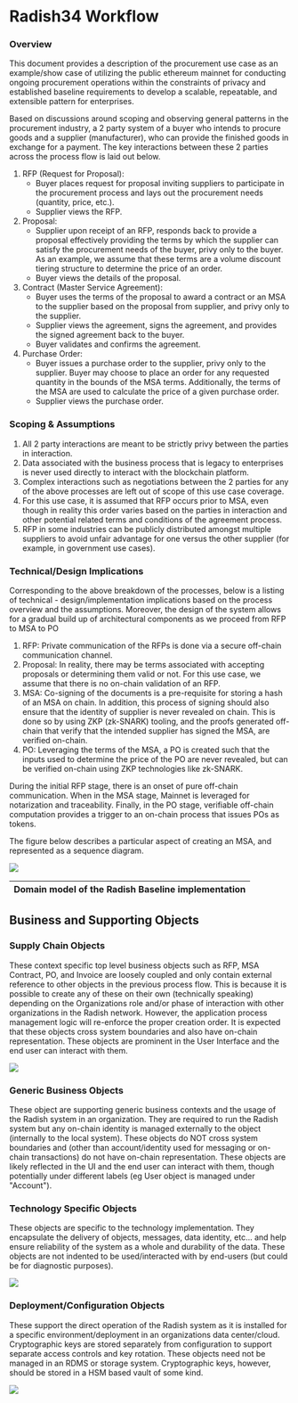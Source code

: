 # Radish34 Workflow

### Overview

This document provides a description of the procurement use case as an example/show case of utilizing the public ethereum mainnet for conducting ongoing procurement operations within the constraints of privacy and established baseline requirements to develop a scalable, repeatable, and extensible pattern for enterprises.

Based on discussions around scoping and observing general patterns in the procurement industry, a 2 party system of a buyer who intends to procure goods and a supplier \(manufacturer\), who can provide the finished goods in exchange for a payment. The key interactions between these 2 parties across the process flow is laid out below.

1. RFP \(Request for Proposal\):
   * Buyer places request for proposal inviting suppliers to participate in the procurement process and lays out the procurement needs \(quantity, price, etc.\).
   * Supplier views the RFP.
2. Proposal:
   * Supplier upon receipt of an RFP, responds back to provide a proposal effectively providing the terms by which the supplier can satisfy the procurement needs of the buyer, privy only to the buyer. As an example, we assume that these terms are a volume discount tiering structure to determine the price of an order.
   * Buyer views the details of the proposal.
3. Contract \(Master Service Agreement\):
   * Buyer uses the terms of the proposal to award a contract or an MSA to the supplier based on the proposal from supplier, and privy only to the supplier.
   * Supplier views the agreement, signs the agreement, and provides the signed agreement back to the buyer.
   * Buyer validates and confirms the agreement.
4. Purchase Order:
   * Buyer issues a purchase order to the supplier, privy only to the supplier. Buyer may choose to place an order for any requested quantity in the bounds of the MSA terms. Additionally, the terms of the MSA are used to calculate the price of a given purchase order.
   * Supplier views the purchase order.

### Scoping & Assumptions

1. All 2 party interactions are meant to be strictly privy between the parties in interaction.
2. Data associated with the business process that is legacy to enterprises is never used directly to interact with the blockchain platform.
3. Complex interactions such as negotiations between the 2 parties for any of the above processes are left out of scope of this use case coverage.
4. For this use case, it is assumed that RFP occurs prior to MSA, even though in reality this order varies based on the parties in interaction and other potential related terms and conditions of the agreement process.
5. RFP in some industries can be publicly distributed amongst multiple suppliers to avoid unfair advantage for one versus the other supplier \(for example, in government use cases\).

### Technical/Design Implications

Corresponding to the above breakdown of the processes, below is a listing of technical - design/implementation implications based on the process overview and the assumptions. Moreover, the design of the system allows for a gradual build up of architectural components as we proceed from RFP to MSA to PO

1. RFP: Private communication of the RFPs is done via a secure off-chain communication channel.
2. Proposal: In reality, there may be terms associated with accepting proposals or determining them valid or not. For this use case, we assume that there is no on-chain validation of an RFP.
3. MSA: Co-signing of the documents is a pre-requisite for storing a hash of an MSA on chain. In addition, this process of signing should also ensure that the identity of supplier is never revealed on chain. This is done so by using ZKP \(zk-SNARK\) tooling, and the proofs generated off-chain that verify that the intended supplier has signed the MSA, are verified on-chain.
4. PO: Leveraging the terms of the MSA, a PO is created such that the inputs used to determine the price of the PO are never revealed, but can be verified on-chain using ZKP technologies like zk-SNARK.

During the initial RFP stage, there is an onset of pure off-chain communication. When in the MSA stage, Mainnet is leveraged for notarization and traceability. Finally, in the PO stage, verifiable off-chain computation provides a trigger to an on-chain process that issues POs as tokens.

The figure below describes a particular aspect of creating an MSA, and represented as a sequence diagram.

![](../.gitbook/assets/r34-queue-based-workflow-design-rfp-to-msa-flow%20%281%29.jpg)







| Domain model of the Radish Baseline implementation |
| :--- |


## Business and Supporting Objects

### Supply Chain Objects

These context specific top level business objects such as RFP, MSA Contract, PO, and Invoice are loosely coupled and only contain external reference to other objects in the previous process flow. This is because it is possible to create any of these on their own \(technically speaking\) depending on the Organizations role and/or phase of interaction with other organizations in the Radish network. However, the application process management logic will re-enforce the proper creation order. It is expected that these objects cross system boundaries and also have on-chain representation. These objects are prominent in the User Interface and the end user can interact with them.

![](../.gitbook/assets/revised-radish-user-stories-business-objects-1%20%281%29.png)

### Generic Business Objects

These object are supporting generic business contexts and the usage of the Radish system in an organization. They are required to run the Radish system but any on-chain identity is managed externally to the object \(internally to the local system\). These objects do NOT cross system boundaries and \(other than account/identity used for messaging or on-chain transactions\) do not have on-chain representation. These objects are likely reflected in the UI and the end user can interact with them, though potentially under different labels \(eg User object is managed under "Account"\).

### Technology Specific Objects

These objects are specific to the technology implementation. They encapsulate the delivery of objects, messages, data identity, etc... and help ensure reliability of the system as a whole and durability of the data. These objects are not indented to be used/interacted with by end-users \(but could be for diagnostic purposes\).

![](../.gitbook/assets/revised-radish-user-stories-business-objects-2%20%281%29.png)

### Deployment/Configuration Objects

These support the direct operation of the Radish system as it is installed for a specific environment/deployment in an organizations data center/cloud. Cryptographic keys are stored separately from configuration to support separate access controls and key rotation. These objects need not be managed in an RDMS or storage system. Cryptographic keys, however, should be stored in a HSM based vault of some kind.

![](../.gitbook/assets/revised-radish-user-stories-business-objects-3.png)






